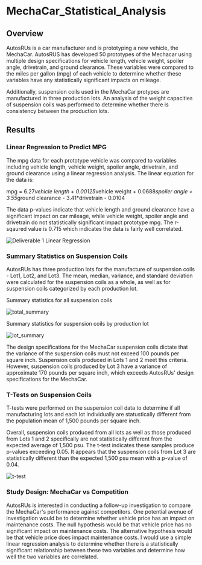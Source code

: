 # MechaCar_Statistical_Analysis
## Overview
AutosRUs is a car manufacturer and is prototyping a new vehicle, the MechaCar. AutosRUS has developed 50 prototypes of the Mechacar using multiple design specifications for vehicle length, vehicle weight, spoiler angle, drivetrain, and ground clearance. These variables were compared to the miles per gallon (mpg) of each vehicle to determine whether these variables have any statistically significant impacts on mileage. 

Additionally, suspension coils used in the MechaCar protypes are manufactured in three production lots. An analysis of the weight capacities of suspension coils was performed to determine whether there is consistency between the production lots. 

## Results
### Linear Regression to Predict MPG
The mpg data for each prototype vehicle was compared to variables including vehicle length, vehicle weight, spoiler angle, drivetrain, and ground clearance using a linear regression analysis. The linear equation for the data is:

mpg = 6.27*vehicle length + 0.00125*vehicle weight + 0.0688*spoiler angle + 3.55*ground clearance - 3.41*drivetrain - 0.0104

The data p-values indicate that vehicle length and ground clearance have a significant impact on car mileage, while vehicle weight, spoiler angle and drivetrain do not statistically significant impact prototype mpg. The r-sqaured value is 0.715 which indicates the data is fairly well correlated. 

![Deliverable 1 Linear Regression](https://user-images.githubusercontent.com/94587007/161317767-c5839759-344f-4bcb-9073-e8b70b1f43a5.png)

### Summary Statistics on Suspension Coils
AutosRUs has three production lots for the manufacture of suspension coils - Lot1, Lot2, and Lot3. The mean, median, variance, and standard deviation were calculated for the suspension coils as a whole, as well as for suspension coils categorized by each production lot.

Summary statistics for all suspension coils

![total_summary](https://user-images.githubusercontent.com/94587007/161320749-0cadf43e-52d4-4244-abb7-120d1554744c.png)

Summary statistics for suspension coils by production lot

![lot_summary](https://user-images.githubusercontent.com/94587007/161320779-f4731403-bda7-47e3-b8a9-393be42bd15e.png)

The design specifications for the MechaCar suspension coils dictate that the variance of the suspension coils must not exceed 100 pounds per square inch. Suspension coils produced in Lots 1 and 2 meet this criteria. However, suspension coils produced by Lot 3 have a variance of approximate 170 pounds per square inch, which exceeds AutosRUs' design specifications for the MechaCar. 

### T-Tests on Suspension Coils
T-tests were performed on the suspension coil data to determine if all manufacturing lots and each lot individually are statustically different from the population mean of 1,500 pounds per square inch.

Overall, suspension coils produced from all lots as well as those produced from Lots 1 and 2 specifically are not statistically different from the expected average of 1,500 psu. The t-test indicates these samples produce p-values exceeding 0.05. It appears that the suspension coils from Lot 3 are statistically different than the expected 1,500 psu mean with a p-value of 0.04. 

![t-test](https://user-images.githubusercontent.com/94587007/161441298-c7a38193-c5ee-4a38-ad94-62ed214938cf.png)

### Study Design: MechaCar vs Competition
AutosRUs is interested in conducting a follow-up investigation to compare the MechaCar's performance against competitors. One potential avenue of investigation would be to determine whether vehicle price has an impact on maintenance costs. The null hypothesis would be that vehicle price has no significant impact on maintenance costs. The alternative hypothesis would be that vehicle price does impact maintenance costs. I would use a simple linear regression analysis to determine whether there is a statistically significant relationship between these two variables and determine how well the two variables are correlated.
